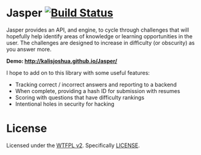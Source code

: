 # Jasper [![Build Status](https://travis-ci.org/kalisjoshua/Jasper.png?branch=master)](https://travis-ci.org/kalisjoshua/Jasper)

Jasper provides an API, and engine, to cycle through challenges that will hopefully help identify areas of knowledge or learning opportunities in the user. The challenges are designed to increase in difficulty (or obscurity) as you answer more.

 **Demo: http://kalisjoshua.github.io/Jasper/**

I hope to add on to this library with some useful features:

  * Tracking correct / incorrect answers and reporting to a backend
  * When complete, providing a hash ID for submission with resumes
  * Scoring with questions that have difficulty rankings
  * Intentional holes in security for hacking

# License

Licensed under the [WTFPL v2](http://www.wtfpl.net/). Specifically [LICENSE](LICENSE).